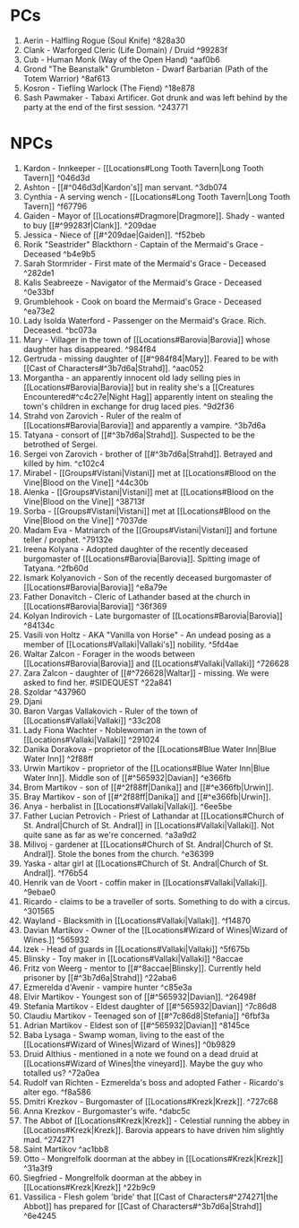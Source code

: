 # PCs
1. Aerin - Halfling Rogue (Soul Knife) ^828a30
2. Clank - Warforged Cleric (Life Domain) / Druid ^99283f
3. Cub - Human Monk (Way of the Open Hand) ^aaf0b6
4. Grond "The Beanstalk" Grumbleton - Dwarf Barbarian (Path of the Totem Warrior) ^8af613
5. Kosron - Tiefling Warlock (The Fiend) ^18e878
6. Sash Pawmaker - Tabaxi Artificer. Got drunk and was left behind by the party at the end of the first session. ^243771
 
# NPCs
1. Kardon - Innkeeper - [[Locations#Long Tooth Tavern|Long Tooth Tavern]]    ^046d3d
2. Ashton - [[#^046d3d|Kardon's]] man servant. ^3db074
3. Cynthia - A serving wench - [[Locations#Long Tooth Tavern|Long Tooth Tavern]] ^f67796
4. Gaiden - Mayor of [[Locations#Dragmore|Dragmore]]. Shady - wanted to buy [[#^99283f|Clank]]. ^209dae
5. Jessica - Niece of [[#^209dae|Gaiden]]. ^f52beb
6. Rorik "Seastrider" Blackthorn - Captain of the Mermaid's Grace - Deceased ^b4e9b5
7. Sarah Stormrider - First mate of the Mermaid's Grace - Deceased ^282de1
8. Kalis Seabreeze - Navigator of the Mermaid's Grace - Deceased ^0e33bf
9. Grumblehook - Cook on board the Mermaid's Grace - Deceased ^ea73e2
10. Lady Isolda Waterford - Passenger on the Mermaid's Grace. Rich. Deceased. ^bc073a
11. Mary - Villager in the town of [[Locations#Barovia|Barovia]] whose daughter has disappeared. ^984f84
12. Gertruda - missing daughter of [[#^984f84|Mary]]. Feared to be with [[Cast of Characters#^3b7d6a|Strahd]]. ^aac052
13. Morgantha - an apparently innocent old lady selling pies in [[Locations#Barovia|Barovia]] but in reality she's a [[Creatures Encountered#^c4c27e|Night Hag]] apparently intent on stealing the town's children in exchange for drug laced pies. ^9d2f36
14. Strahd von Zarovich - Ruler of the realm of [[Locations#Barovia|Barovia]] and apparently a vampire. ^3b7d6a
15. Tatyana - consort of [[#^3b7d6a|Strahd]]. Suspected to be the betrothed of Sergei.
16. Sergei von Zarovich - brother of [[#^3b7d6a|Strahd]]. Betrayed and killed by him. ^c102c4
17. Mirabel - [[Groups#Vistani|Vistani]] met at [[Locations#Blood on the Vine|Blood on the Vine]] ^44c30b
18. Alenka - [[Groups#Vistani|Vistani]] met at [[Locations#Blood on the Vine|Blood on the Vine]] ^38713f
19. Sorba - [[Groups#Vistani|Vistani]] met at [[Locations#Blood on the Vine|Blood on the Vine]] ^7037de
20. Madam Eva - Matriarch of the [[Groups#Vistani|Vistani]] and fortune teller / prophet. ^79132e
21. Ireena Kolyana - Adopted daughter of the recently deceased burgomaster of [[Locations#Barovia|Barovia]]. Spitting image of Tatyana. ^2fb60d
22. Ismark Kolyanovich - Son of the recently deceased burgomaster of [[Locations#Barovia|Barovia]] ^e8a79e
23. Father Donavitch - Cleric of Lathander based at the church in [[Locations#Barovia|Barovia]] ^36f369
24. Kolyan Indirovich - Late burgomaster of [[Locations#Barovia|Barovia]] ^84134c
25. Vasili von Holtz - AKA "Vanilla von Horse" - An undead posing as a member of [[Locations#Vallaki|Vallaki's]] nobility. ^5fd4ae
26. Waltar Zalcon - Forager in the woods between [[Locations#Barovia|Barovia]] and [[Locations#Vallaki|Vallaki]] ^726628
27. Zara Zalcon - daughter of [[#^726628|Waltar]] - missing. We were asked to find her. #SIDEQUEST  ^22a841
28. Szoldar ^437960
29. Djani
30. Baron Vargas Vallakovich - Ruler of the town of [[Locations#Vallaki|Vallaki]] ^33c208
31. Lady Fiona Wachter - Noblewoman in the town of [[Locations#Vallaki|Vallaki]]  ^291024
32. Danika Dorakova - proprietor of the [[Locations#Blue Water Inn|Blue Water Inn]] ^2f88ff
33. Urwin Martikov -  proprietor of the [[Locations#Blue Water Inn|Blue Water Inn]]. Middle son of [[#^565932|Davian]]  ^e366fb
34. Brom Martikov - son of [[#^2f88ff|Danika]] and [[#^e366fb|Urwin]].
35. Bray Martikov -  son of [[#^2f88ff|Danika]] and [[#^e366fb|Urwin]].
36. Anya - herbalist in [[Locations#Vallaki|Vallaki]]. ^6ee5be
37. Father Lucian Petrovich - Priest of Lathandar at [[Locations#Church of St. Andral|Church of St. Andral]] in [[Locations#Vallaki|Vallaki]]. Not quite sane as far as we're concerned. ^a3a9d2
38. Milivoj - gardener at [[Locations#Church of St. Andral|Church of St. Andral]]. Stole the bones from the church. ^e36399
39. Yaska - altar girl at [[Locations#Church of St. Andral|Church of St. Andral]]. ^f76b54
40. Henrik van de Voort - coffin maker in [[Locations#Vallaki|Vallaki]]. ^9ebae0
41. Ricardo - claims to be a traveller of sorts. Something to do with a circus. ^301565
42. Wayland - Blacksmith in [[Locations#Vallaki|Vallaki]]. ^f14870
43. Davian Martikov - Owner of the [[Locations#Wizard of Wines|Wizard of Wines.]] ^565932
44. Izek - Head of guards in [[Locations#Vallaki|Vallaki]] ^5f675b
45. Blinsky - Toy maker in [[Locations#Vallaki|Vallaki]] ^8accae
46. Fritz von Weerg - mentor to [[#^8accae|Blinsky]]. Currently held prisoner by [[#^3b7d6a|Strahd]] ^22aba6
47. Ezmerelda d'Avenir - vampire hunter ^c85e3a
48. Elvir Martikov - Youngest son of [[#^565932|Davian]]. ^26498f
49. Stefania Martikov - Eldest daughter of [[#^565932|Davian]] ^7c86d8
50. Claudiu Martikov - Teenaged son of [[#^7c86d8|Stefania]] ^6fbf3a
51. Adrian Martikov - Eldest son of [[#^565932|Davian]] ^8145ce
52. Baba Lysaga - Swamp woman, living to the east of the [[Locations#Wizard of Wines|Wizard of Wines]] ^0b9829
53. Druid Althius - mentioned in a note we found on a dead druid at [[Locations#Wizard of Wines|the vineyard]]. Maybe the guy who totalled us? ^72a0ea
54. Rudolf van Richten - Ezmerelda's boss and adopted Father - Ricardo's alter ego. ^f8a586
55. Dmitri Krezkov - Burgomaster of [[Locations#Krezk|Krezk]]. ^727c68
56. Anna Krezkov - Burgomaster's wife. ^dabc5c
57. The Abbot of [[Locations#Krezk|Krezk]] - Celestial running the abbey in [[Locations#Krezk|Krezk]]. Barovia appears to have driven him slightly mad. ^274271
58. Saint Martikov ^ac1bb8
59. Otto - Mongrelfolk doorman at the abbey in [[Locations#Krezk|Krezk]] ^31a3f9
60. Siegfried - Mongrelfolk doorman at the abbey in [[Locations#Krezk|Krezk]] ^22b9c9
61. Vassilica - Flesh golem 'bride' that [[Cast of Characters#^274271|the Abbot]] has prepared for [[Cast of Characters#^3b7d6a|Strahd]] ^6e4245
  